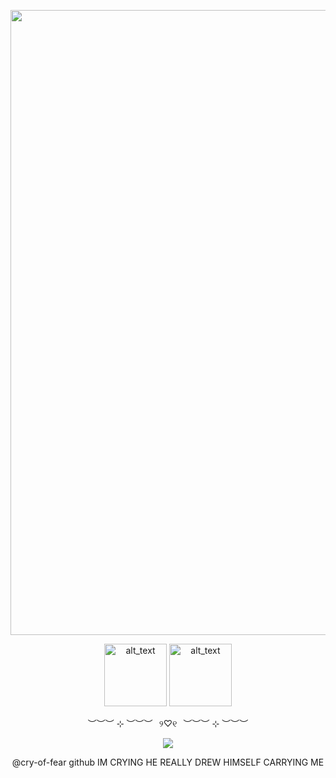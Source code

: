 
<p align="center">
<img src="https://i.postimg.cc/FF7BVYD1/Untitled358-20250904150939.png"width="1000px"   />
<p align="center">
<img alt="alt_text" width="100px" src="https://i.postimg.cc/cH55NW4s/Untitled360-20250904151432.png" />
<img alt="alt_text" width="100px" src="https://i.postimg.cc/ZK3Zj7V9/Untitled360-20250904151504.png" />
<p align="center">
︶︶︶ ⊹ ︶︶︶⠀୨♡୧⠀︶︶︶ ⊹ ︶︶︶
  
<p align="center"> 
<img src="https://i.postimg.cc/rmdrNdCj/SPOILER-IMG-7982-PNG.jpg" />
  
<p align="center"> 
@cry-of-fear github IM CRYING HE REALLY DREW HIMSELF CARRYING ME

